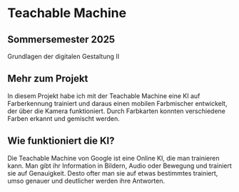 
# Teachable Machine

## Sommersemester 2025
Grundlagen der digitalen Gestaltung II

## Mehr zum Projekt

In diesem Projekt habe ich mit der Teachable Machine eine KI auf Farberkennung trainiert und daraus einen mobilen Farbmischer entwickelt, der über die Kamera funktioniert. Durch Farbkarten konnten verschiedene Farben erkannt und gemischt werden.


## Wie funktioniert die KI?

Die Teachable Machine von Google ist eine Online KI, die man
trainieren kann. Man gibt ihr Information in Bildern, Audio oder 
Bewegung und trainiert sie auf Genauigkeit.
Desto ofter man sie auf etwas bestimmtes trainiert, umso 
genauer und deutlicher werden ihre Antworten.
